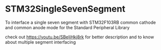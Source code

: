 # STM32SingleSevenSegment
To interface a single seven segment with STM32F103RB common cathode and common anode mode for the Standard Peripheral Library
  
check out https://youtu.be/SBeIjHkj8rk for better description and to know about multiple segment interfacing
